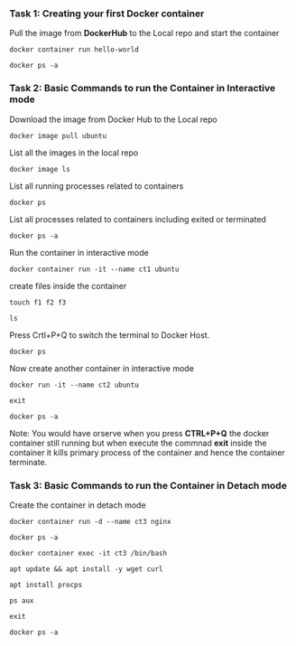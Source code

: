 ### Task 1: Creating your first Docker container
Pull the image from **DockerHub** to the Local repo and start the container
```
docker container run hello-world  
```
```
docker ps -a
```
### Task 2: Basic Commands to run the Container in Interactive mode
Download the image from Docker Hub to the Local repo
```
docker image pull ubuntu
```
List all the images in the local repo
```
docker image ls
```
List all running processes related to containers
```
docker ps 
```
List all processes related to containers including exited or terminated
```
docker ps -a
```
Run the container in interactive mode
```
docker container run -it --name ct1 ubuntu
```
create files inside the container
```
touch f1 f2 f3
```
```
ls
```
Press Crtl+P+Q to switch the terminal to Docker Host.
```
docker ps
```
Now create another container in interactive mode
```
docker run -it --name ct2 ubuntu
```
```
exit
```
```
docker ps -a
```
Note: You would have orserve when you press **CTRL+P+Q** the docker container still running but when execute the commnad **exit** inside the container it kills primary process of the container and hence the container terminate.

### Task 3: Basic Commands to run the Container in Detach mode 

Create the container in detach mode
```
docker container run -d --name ct3 nginx
```
```
docker ps -a
```
```
docker container exec -it ct3 /bin/bash
```
```
apt update && apt install -y wget curl
```
```
apt install procps
```
```
ps aux
```
```
exit
```
```
docker ps -a
```

